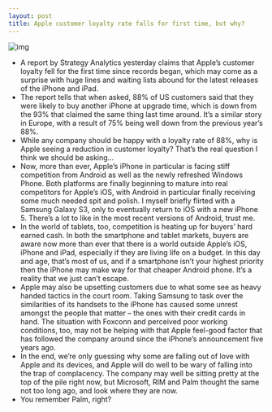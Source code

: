 ```yaml
---
layout: post
title: Apple customer loyalty rate falls for first time, but why?
---
```

![img](http://media.idownloadblog.com/wp-content/uploads/2012/10/iPhone-5-in-Apple-Store.jpg)
* A report by Strategy Analytics yesterday claims that Apple’s customer loyalty fell for the first time since records began, which may come as a surprise with huge lines and waiting lists abound for the latest releases of the iPhone and iPad.
* The report tells that when asked, 88% of US customers said that they were likely to buy another iPhone at upgrade time, which is down from the 93% that claimed the same thing last time around. It’s a similar story in Europe, with a result of 75% being well down from the previous year’s 88%.
* While any company should be happy with a loyalty rate of 88%, why is Apple seeing a reduction in customer loyalty? That’s the real question I think we should be asking…
* Now, more than ever, Apple’s iPhone in particular is facing stiff competition from Android as well as the newly refreshed Windows Phone. Both platforms are finally beginning to mature into real competitors for Apple’s iOS, with Android in particular finally receiving some much needed spit and polish. I myself briefly flirted with a Samsung Galaxy S3, only to eventually return to iOS with a new iPhone 5. There’s a lot to like in the most recent versions of Android, trust me.
* In the world of tablets, too, competition is heating up for buyers’ hard earned cash. In both the smartphone and tablet markets, buyers are aware now more than ever that there is a world outside Apple’s iOS, iPhone and iPad, especially if they are living life on a budget. In this day and age, that’s most of us, and if a smartphone isn’t your highest priority then the iPhone may make way for that cheaper Android phone. It’s a reality that we just can’t escape.
* Apple may also be upsetting customers due to what some see as heavy handed tactics in the court room. Taking Samsung to task over the similarities of its handsets to the iPhone has caused some unrest amongst the people that matter – the ones with their credit cards in hand. The situation with Foxconn and perceived poor working conditions, too, may not be helping with that Apple feel-good factor that has followed the company around since the iPhone’s announcement five years ago.
* In the end, we’re only guessing why some are falling out of love with Apple and its devices, and Apple will do well to be wary of falling into the trap of complacency. The company may well be sitting pretty at the top of the pile right now, but Microsoft, RIM and Palm thought the same not too long ago, and look where they are now.
* You remember Palm, right?

